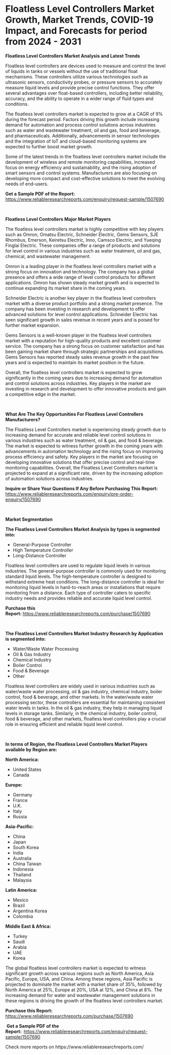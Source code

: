 <p><h1>Floatless Level Controllers Market Growth, Market Trends, COVID-19 Impact, and Forecasts for period from 2024 - 2031</h1></p><p><strong>Floatless Level Controllers Market Analysis and Latest Trends</strong></p>
<p><p>Floatless level controllers are devices used to measure and control the level of liquids in tanks or vessels without the use of traditional float mechanisms. These controllers utilize various technologies such as ultrasonic sensors, conductivity probes, or pressure sensors to accurately measure liquid levels and provide precise control functions. They offer several advantages over float-based controllers, including better reliability, accuracy, and the ability to operate in a wider range of fluid types and conditions.</p><p>The floatless level controllers market is expected to grow at a CAGR of 9% during the forecast period. Factors driving this growth include increasing demand for automation and process control solutions across industries such as water and wastewater treatment, oil and gas, food and beverage, and pharmaceuticals. Additionally, advancements in sensor technologies and the integration of IoT and cloud-based monitoring systems are expected to further boost market growth.</p><p>Some of the latest trends in the floatless level controllers market include the development of wireless and remote monitoring capabilities, increased focus on energy efficiency and sustainability, and the rising adoption of smart sensors and control systems. Manufacturers are also focusing on developing more compact and cost-effective solutions to meet the evolving needs of end-users.</p></p>
<p><strong>Get a Sample PDF of the Report:&nbsp;</strong> <a href="https://www.reliableresearchreports.com/enquiry/request-sample/1507690">https://www.reliableresearchreports.com/enquiry/request-sample/1507690</a></p>
<p>&nbsp;</p>
<p><strong>Floatless Level Controllers Major Market Players</strong></p>
<p><p>The floatless level controllers market is highly competitive with key players such as Omron, Omatsu Electric, Schneider Electric, Gems Sensors, SJE Rhombus, Emerson, Keiretsu Electric, Inno, Camsco Electric, and Yueqing Finglai Electric. These companies offer a range of products and solutions for level control in various industries such as water treatment, oil and gas, chemical, and wastewater management.</p><p>Omron is a leading player in the floatless level controllers market with a strong focus on innovation and technology. The company has a global presence and offers a wide range of level control products for different applications. Omron has shown steady market growth and is expected to continue expanding its market share in the coming years.</p><p>Schneider Electric is another key player in the floatless level controllers market with a diverse product portfolio and a strong market presence. The company has been investing in research and development to offer advanced solutions for level control applications. Schneider Electric has seen significant growth in sales revenue in recent years and is poised for further market expansion.</p><p>Gems Sensors is a well-known player in the floatless level controllers market with a reputation for high-quality products and excellent customer service. The company has a strong focus on customer satisfaction and has been gaining market share through strategic partnerships and acquisitions. Gems Sensors has reported steady sales revenue growth in the past few years and is expected to maintain its market position in the future.</p><p>Overall, the floatless level controllers market is expected to grow significantly in the coming years due to increasing demand for automation and control solutions across industries. Key players in the market are investing in research and development to offer innovative products and gain a competitive edge in the market.</p></p>
<p>&nbsp;</p>
<p><strong>What Are The Key Opportunities For Floatless Level Controllers Manufacturers?</strong></p>
<p><p>The Floatless Level Controllers market is experiencing steady growth due to increasing demand for accurate and reliable level control solutions in various industries such as water treatment, oil & gas, and food & beverage. The market is expected to witness further growth in the coming years with advancements in automation technology and the rising focus on improving process efficiency and safety. Key players in the market are focusing on developing innovative solutions that offer precise control and real-time monitoring capabilities. Overall, the Floatless Level Controllers market is projected to expand at a significant rate, driven by the increasing adoption of automation solutions across industries.</p></p>
<p><strong>Inquire or Share Your Questions If Any Before Purchasing This Report:</strong> <a href="https://www.reliableresearchreports.com/enquiry/pre-order-enquiry/1507690">https://www.reliableresearchreports.com/enquiry/pre-order-enquiry/1507690</a></p>
<p>&nbsp;</p>
<p><strong>Market Segmentation</strong></p>
<p><strong>The Floatless Level Controllers Market Analysis by types is segmented into:</strong></p>
<p><ul><li>General-Purpose Controller</li><li>High Temperature Controller</li><li>Long-Distance Controller</li></ul></p>
<p><p>Floatless level controllers are used to regulate liquid levels in various industries. The general-purpose controller is commonly used for monitoring standard liquid levels. The high-temperature controller is designed to withstand extreme heat conditions. The long-distance controller is ideal for monitoring liquid levels in hard-to-reach areas or installations that require monitoring from a distance. Each type of controller caters to specific industry needs and provides reliable and accurate liquid level control.</p></p>
<p><strong>Purchase this Report:&nbsp;</strong><a href="https://www.reliableresearchreports.com/purchase/1507690">https://www.reliableresearchreports.com/purchase/1507690</a></p>
<p>&nbsp;</p>
<p><strong>The Floatless Level Controllers Market Industry Research by Application is segmented into:</strong></p>
<p><ul><li>Water/Waste Water Processing</li><li>Oil & Gas Industry</li><li>Chemical Industry</li><li>Boiler Control</li><li>Food & Beverage</li><li>Other</li></ul></p>
<p><p>Floatless level controllers are widely used in various industries such as water/waste water processing, oil & gas industry, chemical industry, boiler control, food & beverage, and other markets. In the water/waste water processing sector, these controllers are essential for maintaining consistent water levels in tanks. In the oil & gas industry, they help in managing liquid levels in storage tanks. Similarly, in the chemical industry, boiler control, food & beverage, and other markets, floatless level controllers play a crucial role in ensuring efficient and reliable liquid level control.</p></p>
<p>&nbsp;</p>
<p><strong>In terms of Region, the Floatless Level Controllers Market Players available by Region are:</strong></p>
<p>
    <p> <strong> North America: </strong>
        <ul>
            <li>United States</li>
            <li>Canada</li>
        </ul>
        </p> 
    <p> <strong> Europe: </strong>
        <ul>
            <li>Germany</li>
            <li>France</li>
            <li>U.K.</li>
            <li>Italy</li>
            <li>Russia</li>
        </ul>
        </p> 
    <p> <strong> Asia-Pacific: </strong>
        <ul>
            <li>China</li>
            <li>Japan</li>
            <li>South Korea</li>
            <li>India</li>
            <li>Australia</li>
            <li>China Taiwan</li>
            <li>Indonesia</li>
            <li>Thailand</li>
            <li>Malaysia</li>
        </ul>
        </p> 
    <p> <strong> Latin America: </strong>
        <ul>
            <li>Mexico</li>
            <li>Brazil</li>
            <li>Argentina Korea</li>
            <li>Colombia</li>
        </ul>
        </p> 
    <p> <strong> Middle East & Africa: </strong>
        <ul>
            <li>Turkey</li>
            <li>Saudi</li>
            <li>Arabia</li>
            <li>UAE</li>
            <li>Korea</li>
        </ul>
    </p>
    </p>
<p><p>The global floatless level controllers market is expected to witness significant growth across various regions such as North America, Asia Pacific, Europe, USA, and China. Among these regions, Asia Pacific is projected to dominate the market with a market share of 35%, followed by North America at 25%, Europe at 20%, USA at 12%, and China at 8%. The increasing demand for water and wastewater management solutions in these regions is driving the growth of the floatless level controllers market.</p></p>
<p><strong>Purchase this Report: </strong><a href="https://www.reliableresearchreports.com/purchase/1507690">https://www.reliableresearchreports.com/purchase/1507690</a></p>
<p>&nbsp;<strong>Get a Sample PDF of the Report:&nbsp;&nbsp;</strong><a href="https://www.reliableresearchreports.com/enquiry/request-sample/1507690">https://www.reliableresearchreports.com/enquiry/request-sample/1507690</a></p>
<p><strong></strong></p>
<p>Check more reports on https://www.reliableresearchreports.com/</p>